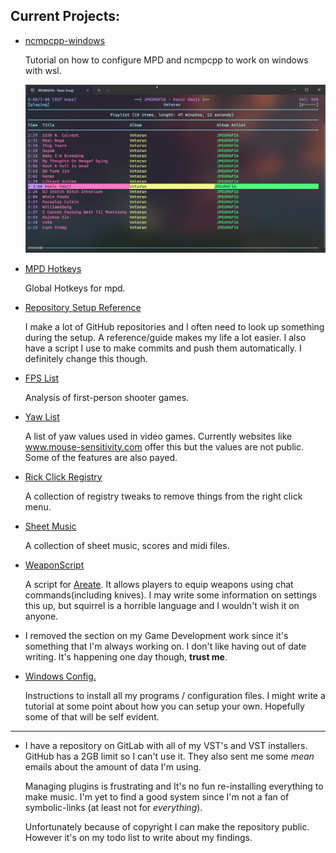 ## Current Projects:

- [ncmpcpp-windows](https://github.com/zX3no/ncmpcppOnWindows)

  Tutorial on how to configure MPD and ncmpcpp to work on windows with wsl.

  ![](https://github.com/zX3no/zX3no/blob/main/Images/ncmpcpp.png?raw=true)

- [MPD Hotkeys](https://github.com/zX3no/MPDHotkeys)

  Global Hotkeys for mpd.

- [Repository Setup Reference](https://github.com/zX3no/zX3no/blob/main/Writing/Repo%20Setup.md)

  I make a lot of GitHub repositories and I often need to look up something during the setup. A reference/guide makes my life a lot easier. I also have a script I use to make commits and push them automatically. I definitely change this though.

- [FPS List](https://github.com/zX3no/zX3no/blob/main/Writing/FPS%20List.md)

  Analysis of first-person shooter games.

- [Yaw List](https://github.com/zX3no/zX3no/blob/main/Writing/Yaw%20List.md)

  A list of yaw values used in video games. Currently websites like www.mouse-sensitivity.com offer this but the values are not public. Some of the features are also payed.

- [Rick Click Registry](https://github.com/zX3no/RightClickRegistry)

  A collection of registry tweaks to remove things from the right click menu.

- [Sheet Music](https://github.com/zX3no/SheetMusic)

  A collection of sheet music, scores and midi files.

- [WeaponScript](https://github.com/zX3no/WeaponScript)

  A script for [Areate](https://steamcommunity.com/sharedfiles/filedetails/?id=823181241). It allows players to equip weapons using chat commands(including knives). I may write some information on settings this up, but squirrel is a horrible language and I wouldn't wish it on anyone. 

- I removed the section on my Game Development work since it's something that I'm always working on. I don't like having out of date writing. It's happening one day though, **trust me**.

- [Windows Config.](https://github.com/zX3no/zX3no/blob/main/Writing/Windows%20Config.md) 

  Instructions to install all my programs / configuration files. I might write a tutorial at some point about how you can setup your own. Hopefully some of that will be self evident. 

---

- I have a repository on GitLab with all of my VST's and VST installers. GitHub has a 2GB limit so I can't use it. They also sent me some _mean_ emails about the amount of data I'm using.

  Managing plugins is frustrating and It's no fun re-installing everything to make music. I'm yet to find a good system since I'm not a fan of symbolic-links (at least not for _everything_).

  Unfortunately because of copyright I can make the repository public. However it's on my todo list to write about my findings. 

